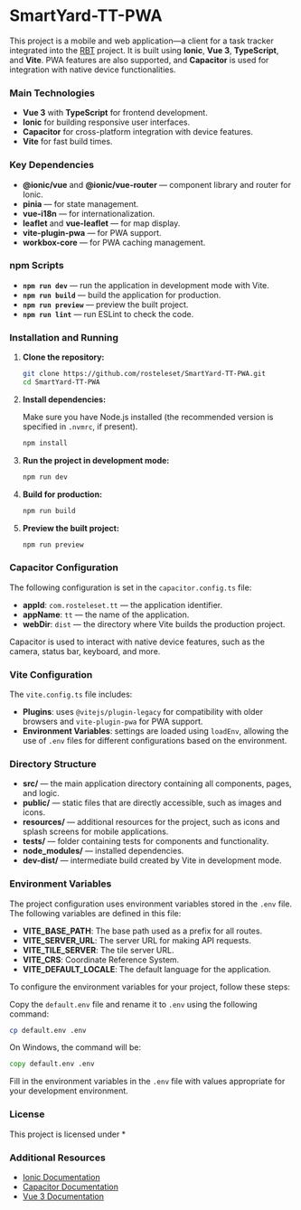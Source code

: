 # SmartYard-TT-PWA

This project is a mobile and web application—a client for a task tracker integrated into the [RBT](https://github.com/rosteleset/SmartYard-Server) project. It is built using **Ionic**, **Vue 3**, **TypeScript**, and **Vite**. PWA features are also supported, and **Capacitor** is used for integration with native device functionalities.

### Main Technologies

- **Vue 3** with **TypeScript** for frontend development.
- **Ionic** for building responsive user interfaces.
- **Capacitor** for cross-platform integration with device features.
- **Vite** for fast build times.

### Key Dependencies

- **@ionic/vue** and **@ionic/vue-router** — component library and router for Ionic.
- **pinia** — for state management.
- **vue-i18n** — for internationalization.
- **leaflet** and **vue-leaflet** — for map display.
- **vite-plugin-pwa** — for PWA support.
- **workbox-core** — for PWA caching management.

### npm Scripts

- **`npm run dev`** — run the application in development mode with Vite.
- **`npm run build`** — build the application for production.
- **`npm run preview`** — preview the built project.
- **`npm run lint`** — run ESLint to check the code.

### Installation and Running

1. **Clone the repository:**

   ```bash
   git clone https://github.com/rosteleset/SmartYard-TT-PWA.git
   cd SmartYard-TT-PWA
   ```

2. **Install dependencies:**

   Make sure you have Node.js installed (the recommended version is specified in `.nvmrc`, if present).

   ```bash
   npm install
   ```

3. **Run the project in development mode:**

   ```bash
   npm run dev
   ```

4. **Build for production:**

   ```bash
   npm run build
   ```

5. **Preview the built project:**

   ```bash
   npm run preview
   ```

### Capacitor Configuration

The following configuration is set in the `capacitor.config.ts` file:

- **appId**: `com.rosteleset.tt` — the application identifier.
- **appName**: `tt` — the name of the application.
- **webDir**: `dist` — the directory where Vite builds the production project.

Capacitor is used to interact with native device features, such as the camera, status bar, keyboard, and more.

### Vite Configuration

The `vite.config.ts` file includes:

- **Plugins**: uses `@vitejs/plugin-legacy` for compatibility with older browsers and `vite-plugin-pwa` for PWA support.
- **Environment Variables**: settings are loaded using `loadEnv`, allowing the use of `.env` files for different configurations based on the environment.

### Directory Structure

- **src/** — the main application directory containing all components, pages, and logic.
- **public/** — static files that are directly accessible, such as images and icons.
- **resources/** — additional resources for the project, such as icons and splash screens for mobile applications.
- **tests/** — folder containing tests for components and functionality.
- **node_modules/** — installed dependencies.
- **dev-dist/** — intermediate build created by Vite in development mode.

### Environment Variables

The project configuration uses environment variables stored in the `.env` file. The following variables are defined in this file:

- **VITE_BASE_PATH**: The base path used as a prefix for all routes.
- **VITE_SERVER_URL**: The server URL for making API requests.
- **VITE_TILE_SERVER**: The tile server URL.
- **VITE_CRS**: Coordinate Reference System.
- **VITE_DEFAULT_LOCALE**: The default language for the application.

To configure the environment variables for your project, follow these steps:

Copy the `default.env` file and rename it to `.env` using the following command:

```bash
cp default.env .env
```

On Windows, the command will be:

```cmd
copy default.env .env
```

Fill in the environment variables in the `.env` file with values appropriate for your development environment.

### License

This project is licensed under *

### Additional Resources

- [Ionic Documentation](https://ionicframework.com/docs)
- [Capacitor Documentation](https://capacitorjs.com/docs)
- [Vue 3 Documentation](https://v3.vuejs.org/)
